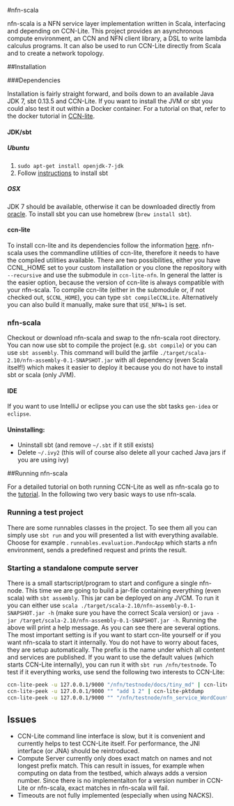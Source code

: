 #nfn-scala

nfn-scala is a NFN service layer implementation written in Scala, interfacing and depending on CCN-Lite. 
This project provides an asynchronous compute environment, an CCN and NFN client library, a DSL to write lambda calculus programs. 
It can also be used to run CCN-Lite directly from Scala and to create a network topology.

##Installation

###Dependencies

Installation is fairly straight forward, and boils down to an available Java JDK 7, sbt 0.13.5 and CCN-Lite.
If you want to install the JVM or sbt you could also test it out within a Docker container.
For a tutorial on that, refer to the docker tutorial in [CCN-lite](https://github.com/cn-uofbasel/ccn-lite/docs).

#### JDK/sbt

##### Ubuntu

1. `sudo apt-get install openjdk-7-jdk`
2. Follow [instructions](http://www.scala-sbt.org/0.13.5/docs/Getting-Started/Setup.html) to install sbt

##### OSX
JDK 7 should be available, otherwise it can be downloaded directly from [oracle](http://www.oracle.com/technetwork/java/javase/downloads/jdk7-downloads-1880260.html). 
To install sbt you can use homebrew (`brew install sbt`).

#### ccn-lite

To install ccn-lite and its dependencies follow the information [here](https://github.com/cn-uofbasel/ccn-lite).
nfn-scala uses the commandline utilities of ccn-lite, therefore it needs to have the compiled utilities available.
There are two possibilities, either you have CCNL_HOME set to your custom installation or you clone the repository with `--recursive` and use the submodule in `ccn-lite-nfn`.
In general the latter is the easier option, because the version of ccn-lite is always compatible with your nfn-scala.
To compile ccn-lite (either in the submodule or, if not checked out, `$CCNL_HOME`), you can type `sbt compileCCNLite`.
Alternatively you can also build it manually, make sure that `USE_NFN=1` is set.

### nfn-scala
Checkout or download nfn-scala and swap to the nfn-scala root directory. 
You can now use sbt to compile the project (e.g. `sbt compile`) or you can use `sbt assembly`.
This command will build the jarfile `./target/scala-2.10/nfn-assembly-0.1-SNAPSHOT.jar` with all dependency (even Scala itself!)
which makes it easier to deploy it because you do not have to install sbt or scala (only JVM).


#### IDE
If you want to use IntelliJ or eclipse you can use the sbt tasks `gen-idea` or `eclipse`.

#### Uninstalling:
* Uninstall sbt (and remove `~/.sbt` if it still exists)
* Delete `~/.ivy2` (this will of course also delete all your cached Java jars if you are using ivy)

##Running nfn-scala

For a detailed tutorial on both running CCN-Lite as well as nfn-scala go to the [tutorial](https://github.com/cn-uofbasel/ccn-lite/blob/dev-master/doc/tutorial/tutorial.md).
In the following two very basic ways to use nfn-scala.

### Running a test project
There are some runnables classes in the project. To see them all you can simply use `sbt run` and you will presented a list with everything available.
Choose for example . `runnables.evaluation.PandocApp` which starts a nfn environment, sends a predefined request and prints the result.

### Starting a standalone compute server
There is a small startscript/program to start and configure a single nfn-node.
This time we are going to build a jar-file containing everything (even scala) with `sbt assembly`. This jar can be deployed on any JVCM.
To run it you can either use `scala ./target/scala-2.10/nfn-assembly-0.1-SNAPSHOT.jar -h` (make sure you have the correct Scala version) or `java -jar /target/scala-2.10/nfn-assembly-0.1-SNAPSHOT.jar -h`.
Running the above will print a help message. As you can see there are several options. The most important setting is if you want to start ccn-lite yourself or if you want nfn-scala to start it internally.
You do not have to worry about faces, they are setup automatically.
The prefix is the name under which all content and services are published.
If you want to use the default values (which starts CCN-Lite internally), you can run it with `sbt run /nfn/testnode`.
To test if it everything works, use send the following two interests to CCN-Lite:
```bash
ccn-lite-peek -u 127.0.0.1/9000 "/nfn/testnode/docs/tiny_md" | ccn-lite-pktdump
ccn-lite-peek -u 127.0.0.1/9000 "" "add 1 2" | ccn-lite-pktdump
ccn-lite-peek -u 127.0.0.1/9000 "" "/nfn/testnode/nfn_service_WordCount 'this string contains 5 words'" | ccn-lite-pktdump
```
<!---
## Visualization
To replay and visualize the most recently run NFN program, change to the directory `./omnetreplay`. 
An installation of [OMNeT++](http://www.omnetpp.org) is required (we used Version 4.4.1, but other versions should work as well). 
Now you should be able to run the `make.sh` script which compiles and runs everything. 
From then on the simulation can be directly started with `./omentreplay`.
-->

## Issues
- CCN-Lite command line interface is slow, but it is convenient and currently helps to test CCN-Lite itself. For performance, the JNI interface (or JNA) should be reintroduced.
- Compute Server currently only does exact match on names and not longest prefix match. 
This can result in issues, for example when computing on data from the testbed, which always adds a version number. 
Since there is no implementaiton for a version number in CCN-Lite or nfn-scala, exact matches in nfn-scala will fail.
- Timeouts are not fully implemented (especially when using NACKS).
